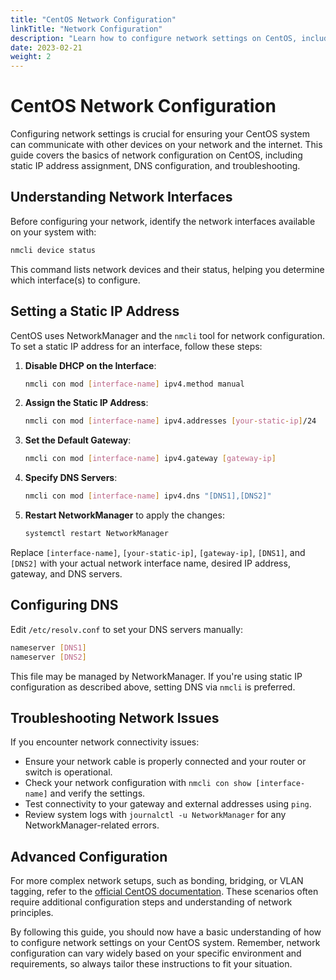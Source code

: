```yaml
---
title: "CentOS Network Configuration"
linkTitle: "Network Configuration"
description: "Learn how to configure network settings on CentOS, including setting up static IP addresses, managing network interfaces, and troubleshooting common network issues."
date: 2023-02-21
weight: 2
---
```


# CentOS Network Configuration

Configuring network settings is crucial for ensuring your CentOS system can communicate with other devices on your network and the internet. This guide covers the basics of network configuration on CentOS, including static IP address assignment, DNS configuration, and troubleshooting.

## Understanding Network Interfaces

Before configuring your network, identify the network interfaces available on your system with:

```bash
nmcli device status
```

This command lists network devices and their status, helping you determine which interface(s) to configure.

## Setting a Static IP Address

CentOS uses NetworkManager and the `nmcli` tool for network configuration. To set a static IP address for an interface, follow these steps:

1. **Disable DHCP on the Interface**:
   ```bash
   nmcli con mod [interface-name] ipv4.method manual
   ```

2. **Assign the Static IP Address**:
   ```bash
   nmcli con mod [interface-name] ipv4.addresses [your-static-ip]/24
   ```

3. **Set the Default Gateway**:
   ```bash
   nmcli con mod [interface-name] ipv4.gateway [gateway-ip]
   ```

4. **Specify DNS Servers**:
   ```bash
   nmcli con mod [interface-name] ipv4.dns "[DNS1],[DNS2]"
   ```

5. **Restart NetworkManager** to apply the changes:
   ```bash
   systemctl restart NetworkManager
   ```

Replace `[interface-name]`, `[your-static-ip]`, `[gateway-ip]`, `[DNS1]`, and `[DNS2]` with your actual network interface name, desired IP address, gateway, and DNS servers.

## Configuring DNS

Edit `/etc/resolv.conf` to set your DNS servers manually:

```bash
nameserver [DNS1]
nameserver [DNS2]
```

This file may be managed by NetworkManager. If you're using static IP configuration as described above, setting DNS via `nmcli` is preferred.

## Troubleshooting Network Issues

If you encounter network connectivity issues:

- Ensure your network cable is properly connected and your router or switch is operational.
- Check your network configuration with `nmcli con show [interface-name]` and verify the settings.
- Test connectivity to your gateway and external addresses using `ping`.
- Review system logs with `journalctl -u NetworkManager` for any NetworkManager-related errors.

## Advanced Configuration

For more complex network setups, such as bonding, bridging, or VLAN tagging, refer to the [official CentOS documentation](https://www.centos.org/docs/). These scenarios often require additional configuration steps and understanding of network principles.

By following this guide, you should now have a basic understanding of how to configure network settings on your CentOS system. Remember, network configuration can vary widely based on your specific environment and requirements, so always tailor these instructions to fit your situation.